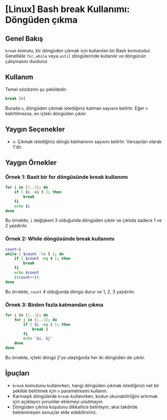 # [Linux] Bash break Kullanımı: Döngüden çıkma

## Genel Bakış
`break` komutu, bir döngüden çıkmak için kullanılan bir Bash komutudur. Genellikle `for`, `while` veya `until` döngülerinde kullanılır ve döngünün çalışmasını durdurur.

## Kullanım
Temel sözdizimi şu şekildedir:

```bash
break [n]
```

Burada `n`, döngüden çıkmak istediğiniz katman sayısını belirtir. Eğer `n` belirtilmezse, en içteki döngüden çıkılır.

## Yaygın Seçenekler
- `n`: Çıkmak istediğiniz döngü katmanının sayısını belirtir. Varsayılan olarak 1'dir.

## Yaygın Örnekler

### Örnek 1: Basit bir for döngüsünde break kullanımı
```bash
for i in {1..5}; do
    if [ $i -eq 3 ]; then
        break
    fi
    echo $i
done
```
Bu örnekte, `i` değişkeni 3 olduğunda döngüden çıkılır ve çıktıda sadece 1 ve 2 yazdırılır.

### Örnek 2: While döngüsünde break kullanımı
```bash
count=1
while [ $count -le 5 ]; do
    if [ $count -eq 4 ]; then
        break
    fi
    echo $count
    ((count++))
done
```
Bu örnekte, `count` 4 olduğunda döngü durur ve 1, 2, 3 yazdırılır.

### Örnek 3: Birden fazla katmandan çıkma
```bash
for i in {1..3}; do
    for j in {1..3}; do
        if [ $j -eq 2 ]; then
            break 2
        fi
        echo "$i, $j"
    done
done
```
Bu örnekte, içteki döngü 2'ye ulaştığında her iki döngüden de çıkılır.

## İpuçları
- `break` komutunu kullanırken, hangi döngüden çıkmak istediğinizi net bir şekilde belirtmek için `n` parametresini kullanın.
- Karmaşık döngülerde `break` kullanırken, kodun okunabilirliğini artırmak için açıklayıcı yorumlar eklemeyi unutmayın.
- Döngüden çıkma koşulunu dikkatlice belirleyin; aksi takdirde beklenmeyen sonuçlar elde edebilirsiniz.